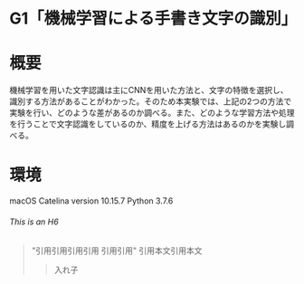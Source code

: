 # G1「機械学習による手書き文字の識別」

# 概要
機械学習を用いた文字認識は主にCNNを用いた方法と、文字の特徴を選択し、識別する方法があることがわかった。そのため本実験では、上記の2つの方法で実験を行い、どのような差があるのか調べる。また、どのような学習方法や処理を行うことで文字認識をしているのか、精度を上げる方法はあるのかを実験し調べる。

# 環境
macOS Catelina version 10.15.7
Python 3.7.6

###### This is an H6

> "引用引用引用引用
引用引用"
>引用本文引用本文
>>入れ子
